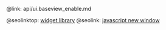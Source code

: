 @link: api/ui.baseview_enable.md

@seolinktop: [widget library](https://webix.com)
@seolink: [javascript new window](https://webix.com/widget/window/)